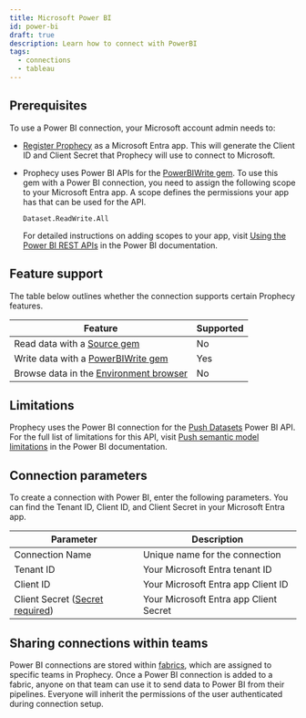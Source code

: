 ```yaml
---
title: Microsoft Power BI
id: power-bi
draft: true
description: Learn how to connect with PowerBI
tags:
  - connections
  - tableau
---
```


## Prerequisites

To use a Power BI connection, your Microsoft account admin needs to:

- [Register Prophecy](https://learn.microsoft.com/en-us/power-bi/developer/embedded/register-app) as a Microsoft Entra app. This will generate the Client ID and Client Secret that Prophecy will use to connect to Microsoft.

- Prophecy uses Power BI APIs for the [PowerBIWrite gem](/analysts/tableau). To use this gem with a Power BI connection, you need to assign the following scope to your Microsoft Entra app. A scope defines the permissions your app has that can be used for the API.

  `Dataset.ReadWrite.All`

  For detailed instructions on adding scopes to your app, visit [Using the Power BI REST APIs](https://learn.microsoft.com/en-us/rest/api/power-bi/#scopes) in the Power BI documentation.

## Feature support

The table below outlines whether the connection supports certain Prophecy features.

| Feature                                                       | Supported |
| ------------------------------------------------------------- | --------- |
| Read data with a [Source gem](/analysts/source-target)        | No        |
| Write data with a [PowerBIWrite gem](/analysts/tableau)       | Yes       |
| Browse data in the [Environment browser](/analysts/pipelines) | No        |

## Limitations

Prophecy uses the Power BI connection for the [Push Datasets](https://learn.microsoft.com/en-us/rest/api/power-bi/push-datasets) Power BI API. For the full list of limitations for this API, visit [Push semantic model limitations](https://learn.microsoft.com/en-us/power-bi/developer/embedded/push-datasets-limitations) in the Power BI documentation.

## Connection parameters

To create a connection with Power BI, enter the following parameters. You can find the Tenant ID, Client ID, and Client Secret in your Microsoft Entra app.

| Parameter                                                                 | Description                            |
| ------------------------------------------------------------------------- | -------------------------------------- |
| Connection Name                                                           | Unique name for the connection         |
| Tenant ID                                                                 | Your Microsoft Entra tenant ID         |
| Client ID                                                                 | Your Microsoft Entra app Client ID     |
| Client Secret ([Secret required](docs/administration/secrets/secrets.md)) | Your Microsoft Entra app Client Secret |

## Sharing connections within teams

Power BI connections are stored within [fabrics](docs/administration/fabrics/prophecy-fabrics/prophecy-fabrics.md), which are assigned to specific teams in Prophecy. Once a Power BI connection is added to a fabric, anyone on that team can use it to send data to Power BI from their pipelines. Everyone will inherit the permissions of the user authenticated during connection setup.

